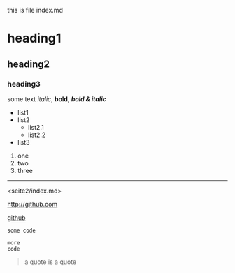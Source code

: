 this is file index.md

# heading1

## heading2

### heading3

some text *italic*, **bold**, ***bold & italic***

- list1
- list2
    - list2.1
    - list2.2
- list3

1. one
7. two
4. three

---

<seite2/index.md>

<seite2/>

<http://github.com>

[github](github.com)

`some code`

    more
    code

> a quote
> is a quote

